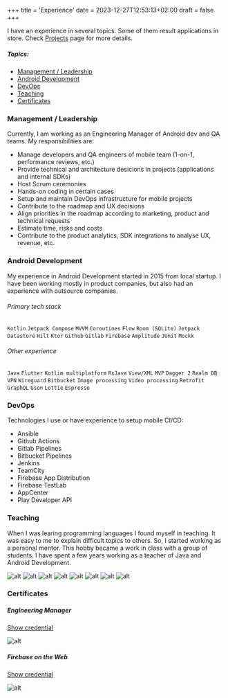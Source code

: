 +++
title = 'Experience'
date = 2023-12-27T12:53:13+02:00
draft = false
+++

I have an experience in several topics. Some of them result applications in store. Check [Projects](https://vladimirparfenov.me/projects) page for more details.

##### Topics:
- [Management / Leadership](#management--leadership)
- [Android Development](#android-development)
- [DevOps](#devops)
- [Teaching](#teaching)
- [Certificates](#certificates)

### Management / Leadership

Currently, I am working as an Engineering Manager of Android dev and QA teams. My responsibilities are:
- Manage developers and QA engineers of mobile team (1-on-1, performance reviews, etc.)
- Provide technical and architecture desicions in projects (applications and internal SDKs)
- Host Scrum ceremonies
- Hands-on coding in certain cases
- Setup and maintain DevOps infrastructure for mobile projects
- Contribute to the roadmap and UX decisions
- Align priorities in the roadmap according to marketing, product and technical requests
- Estimate time, risks and costs
- Contribute to the product analytics, SDK integrations to analyse UX, revenue, etc.

### Android Development

My experience in Android Development started in 2015 from local startup. I have been working mostly in product companies, but also had an experience with outsource companies.

###### Primary tech stack

`Kotlin` `Jetpack Compose` `MVVM` `Coroutines` `Flow` `Room (SQLite)` `Jetpack Datastore` `Hilt` `Ktor` `Github` `Gitlab` `Firebase` `Amplitude` `JUnit` `Mockk`

###### Other experience

`Java` `Flutter` `Kotlim multiplatform` `RxJava` `View/XML` `MVP` `Dagger 2` `Realm DB` `VPN` `Wireguard` `Bitbucket` `Image processing` `Video processing` `Retrofit` `GraphQL` `Gson` `Lottie` `Espresso`

### DevOps

Technologies I use or have experience to setup mobile CI/CD:
- Ansible
- Github Actions
- Gitlab Pipelines
- Bitbucket Pipelines
- Jenkins
- TeamCity
- Firebase App Distribution
- Firebase TestLab
- AppCenter
- Play Developer API

### Teaching

When I was learing programming languages I found myself in teaching. It was easy to me to explain difficult topics to others. So, I started working as a personal mentor. This hobby became a work in class with a group of students. I have spent a few years working as a teacher of Java and Android Development.

![alt](/images/teaching_1.jpg) ![alt](/images/teaching_2.jpg) ![alt](/images/teaching_3.jpg) ![alt](/images/teaching_4.jpg) ![alt](/images/teaching_5.jpg) ![alt](/images/teaching_6.jpg) ![alt](/images/teaching_7.jpg) ![alt](/images/teaching_8.jpg)

### Certificates

##### Engineering Manager

[Show credential](https://www.educative.io/verify-certificate/mwo3kDt60GMPWLKZEU3ymARxJqQ9F8)

![alt](/images/certificates/em.jpg)

##### Firebase on the Web

[Show credential](https://www.educative.io/verify-certificate/93wkpq3D4vyCNy85lAAmxvSZg78Jwr6POFN)

![alt](/images/certificates/firebase.jpg)